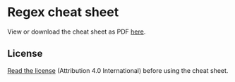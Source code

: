 # Regex cheat sheet

View or download the cheat sheet as PDF [here](/cheat_sheet.pdf).

## License

[Read the license](/LICENSE) (Attribution 4.0 International) before using the cheat sheet.
